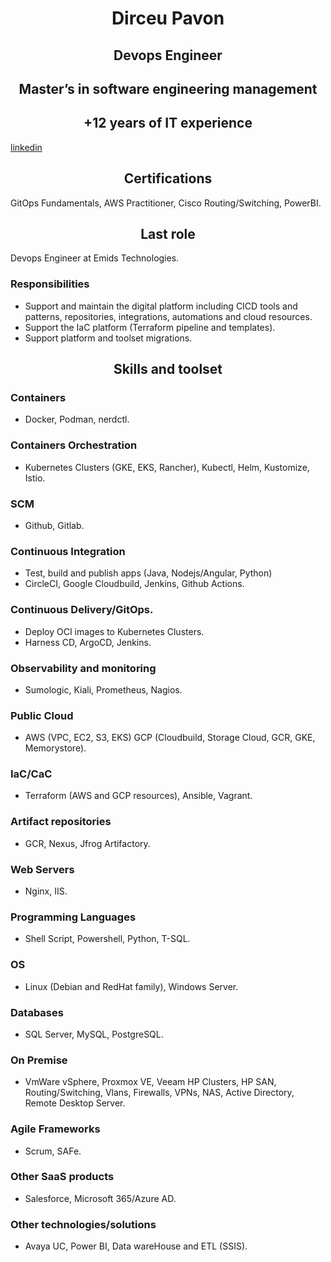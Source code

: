 # <center> Dirceu Pavon </center>
## <center> Devops Engineer </center>
## <center> Master’s in software engineering management </center>
## <center> +12 years of IT experience </center>
[linkedin](https://www.linkedin.com/in/dirceu-pav%C3%B3n-2779aa8a)
## <center> Certifications </center>
GitOps Fundamentals, AWS Practitioner, Cisco Routing/Switching, PowerBI.
## <center> Last role </center>
Devops Engineer at Emids Technologies.
### Responsibilities
- Support and maintain the digital platform including CICD tools and patterns, repositories, integrations, automations and cloud resources.
- Support the IaC platform (Terraform pipeline and templates).
- Support platform and toolset migrations.

## <center> Skills and toolset </center>
### Containers
- Docker, Podman, nerdctl.
### Containers Orchestration
- Kubernetes Clusters (GKE, EKS, Rancher), Kubectl, Helm, Kustomize, Istio.
### SCM
- Github, Gitlab.
### Continuous Integration
- Test, build and publish apps (Java, Nodejs/Angular, Python)
- CircleCI, Google Cloudbuild, Jenkins, Github Actions.
### Continuous Delivery/GitOps.
- Deploy OCI images to Kubernetes Clusters.
- Harness CD, ArgoCD, Jenkins.
### Observability and monitoring
- Sumologic, Kiali, Prometheus, Nagios.
### Public Cloud
- AWS (VPC, EC2, S3, EKS) GCP (Cloudbuild, Storage Cloud, GCR, GKE, Memorystore).
### IaC/CaC
- Terraform (AWS and GCP resources), Ansible, Vagrant.
### Artifact repositories
- GCR, Nexus, Jfrog Artifactory.
### Web Servers
- Nginx, IIS.
### Programming Languages
- Shell Script, Powershell, Python, T-SQL.
### OS
- Linux (Debian and RedHat family), Windows Server.
### Databases
- SQL Server, MySQL, PostgreSQL.

### On Premise
- VmWare vSphere, Proxmox VE, Veeam HP Clusters, HP SAN, Routing/Switching, Vlans, Firewalls, VPNs, NAS, Active Directory, Remote Desktop Server.
### Agile Frameworks
- Scrum, SAFe.
### Other SaaS products
- Salesforce, Microsoft 365/Azure AD.
### Other technologies/solutions
- Avaya UC, Power BI, Data wareHouse and ETL (SSIS).
